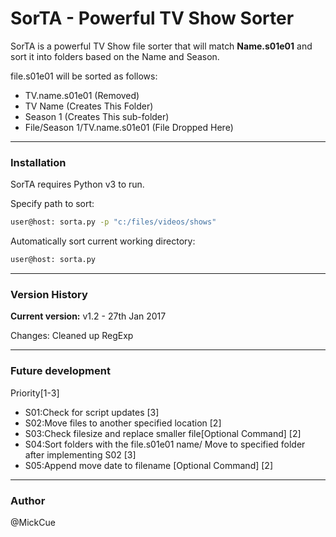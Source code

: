 # SorTA - Powerful TV Show Sorter

SorTA is a powerful TV Show file sorter that will match **Name.s01e01** and sort it into folders based on the Name and Season.

file.s01e01 will be sorted as follows:

 - TV.name.s01e01 (Removed)
 - TV Name (Creates This Folder) 
 - Season 1 (Creates This sub-folder) 
 - File/Season 1/TV.name.s01e01 (File Dropped Here)

___
### Installation

SorTA requires Python v3 to run.

Specify path to sort:

```sh
user@host: sorta.py -p "c:/files/videos/shows"
```
Automatically sort current working directory:
```sh
user@host: sorta.py 
```

___
### Version History

**Current version:** v1.2  -  27th Jan 2017

Changes: Cleaned up RegExp

___
### Future development
Priority[1-3]
- S01:Check for script updates [3]
- S02:Move files to another specified location [2]
- S03:Check filesize and replace smaller file[Optional Command] [2]
- S04:Sort folders with the file.s01e01 name/ Move to specified folder after implementing S02 [3]
- S05:Append move date to filename [Optional Command] [2]

___
### Author
@MickCue
